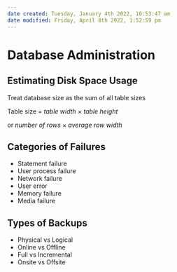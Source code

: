 ```yaml
---
date created: Tuesday, January 4th 2022, 10:53:47 am
date modified: Friday, April 8th 2022, 1:52:59 pm
---
```


# Database Administration

## Estimating Disk Space Usage

Treat database size as the sum of all table sizes

Table size = $table\ width\ \times\ table\ height$

or $number\ of\ rows\ \times\ average\ row\ width$

## Categories of Failures

- Statement failure
- User process failure
- Network failure
- User error
- Memory failure
- Media failure

## Types of Backups

- Physical vs Logical
- Online vs Offline
- Full vs Incremental
- Onsite vs Offsite
